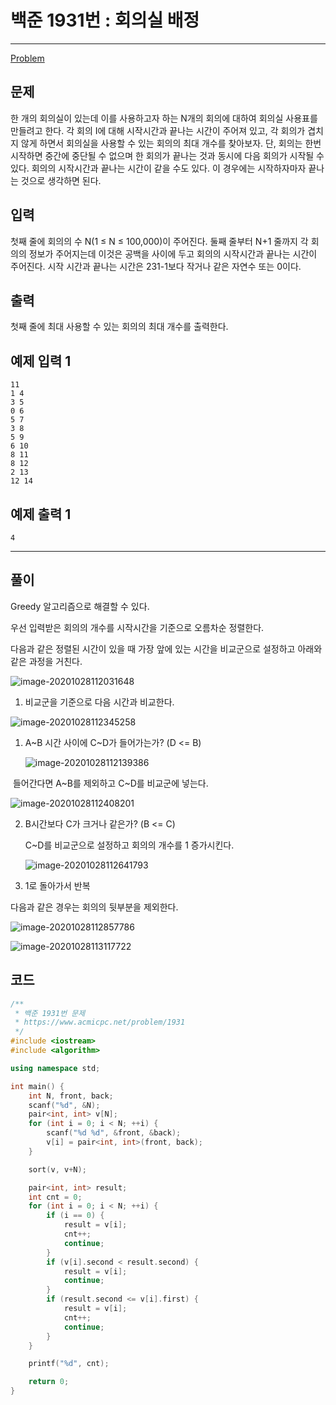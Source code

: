 # 백준 1931번 : 회의실 배정

---

[Problem](https://www.acmicpc.net/problem/1931)

## 문제

한 개의 회의실이 있는데 이를 사용하고자 하는 N개의 회의에 대하여 회의실 사용표를 만들려고 한다. 각 회의 I에 대해 시작시간과 끝나는 시간이 주어져 있고, 각 회의가 겹치지 않게 하면서 회의실을 사용할 수 있는 회의의 최대 개수를 찾아보자. 단, 회의는 한번 시작하면 중간에 중단될 수 없으며 한 회의가 끝나는 것과 동시에 다음 회의가 시작될 수 있다. 회의의 시작시간과 끝나는 시간이 같을 수도 있다. 이 경우에는 시작하자마자 끝나는 것으로 생각하면 된다.

## 입력

첫째 줄에 회의의 수 N(1 ≤ N ≤ 100,000)이 주어진다. 둘째 줄부터 N+1 줄까지 각 회의의 정보가 주어지는데 이것은 공백을 사이에 두고 회의의 시작시간과 끝나는 시간이 주어진다. 시작 시간과 끝나는 시간은 231-1보다 작거나 같은 자연수 또는 0이다.

## 출력

첫째 줄에 최대 사용할 수 있는 회의의 최대 개수를 출력한다.

## 예제 입력 1

```
11
1 4
3 5
0 6
5 7
3 8
5 9
6 10
8 11
8 12
2 13
12 14
```

## 예제 출력 1

```
4
```



---



## 풀이

Greedy 알고리즘으로 해결할 수 있다.

우선 입력받은 회의의 개수를 시작시간을 기준으로 오름차순 정렬한다.

다음과 같은 정렬된 시간이 있을 때 가장 앞에 있는 시간을 비교군으로 설정하고 아래와 같은 과정을 거친다.

![image-20201028112031648](C:\Users\junho\AppData\Roaming\Typora\typora-user-images\image-20201028112031648.png)

1.  비교군을 기준으로 다음 시간과 비교한다.

   ![image-20201028112345258](C:\Users\junho\AppData\Roaming\Typora\typora-user-images\image-20201028112345258.png)
   

   1. A~B 시간 사이에 C~D가 들어가는가? (D <= B)

      ![image-20201028112139386](C:\Users\junho\AppData\Roaming\Typora\typora-user-images\image-20201028112139386.png)

   ​	들어간다면 A~B를 제외하고 C~D를 비교군에 넣는다.

   ![image-20201028112408201](C:\Users\junho\AppData\Roaming\Typora\typora-user-images\image-20201028112408201.png)

   2. B시간보다 C가 크거나 같은가? (B <= C)

      C~D를 비교군으로 설정하고 회의의 개수를 1 증가시킨다.

      ![image-20201028112641793](C:\Users\junho\AppData\Roaming\Typora\typora-user-images\image-20201028112641793.png)

   3. 1로 돌아가서 반복

다음과 같은 경우는 회의의 뒷부분을 제외한다.

![image-20201028112857786](C:\Users\junho\AppData\Roaming\Typora\typora-user-images\image-20201028112857786.png)

![image-20201028113117722](C:\Users\junho\AppData\Roaming\Typora\typora-user-images\image-20201028113117722.png)



## 코드

```cpp
/**
 * 백준 1931번 문제
 * https://www.acmicpc.net/problem/1931
 */
#include <iostream>
#include <algorithm>

using namespace std;

int main() {
    int N, front, back;
    scanf("%d", &N);
    pair<int, int> v[N];
    for (int i = 0; i < N; ++i) {
        scanf("%d %d", &front, &back);
        v[i] = pair<int, int>(front, back);
    }

    sort(v, v+N);

    pair<int, int> result;
    int cnt = 0;
    for (int i = 0; i < N; ++i) {
        if (i == 0) {
            result = v[i];
            cnt++;
            continue;
        }
        if (v[i].second < result.second) {
            result = v[i];
            continue;
        }
        if (result.second <= v[i].first) {
            result = v[i];
            cnt++;
            continue;
        }
    }

    printf("%d", cnt);

    return 0;
}
```